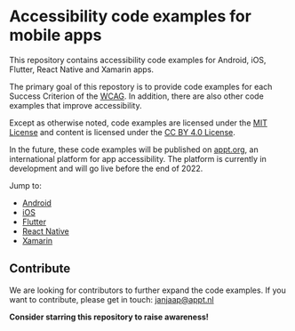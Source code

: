 # Accessibility code examples for mobile apps

This repository contains accessibility code examples for Android, iOS, Flutter, React Native and Xamarin apps.

The primary goal of this repostory is to provide code examples for each Success Criterion of the [WCAG](https://www.w3.org/WAI/WCAG21/Understanding/). In addition, there are also other code examples that improve accessibility.

Except as otherwise noted, code examples are licensed under the [MIT License](https://opensource.org/licenses/MIT) and content is licensed under the [CC BY 4.0 License](https://creativecommons.org/licenses/by/4.0/).

In the future, these code examples will be published on [appt.org](https://appt.org), an international platform for app accessibility. The platform is currently in development and will go live before the end of 2022.

Jump to:

- [Android](/Android#readme)
- [iOS](/iOS#readme)
- [Flutter](/Flutter#readme)
- [React Native](/React-Native#readme)
- [Xamarin](/Xamarin#readme)

## Contribute

We are looking for contributors to further expand the code examples. If you want to contribute, please get in touch: [janjaap@appt.nl](mailto:janjaap@appt.nl)

**Consider starring this repository to raise awareness!**
